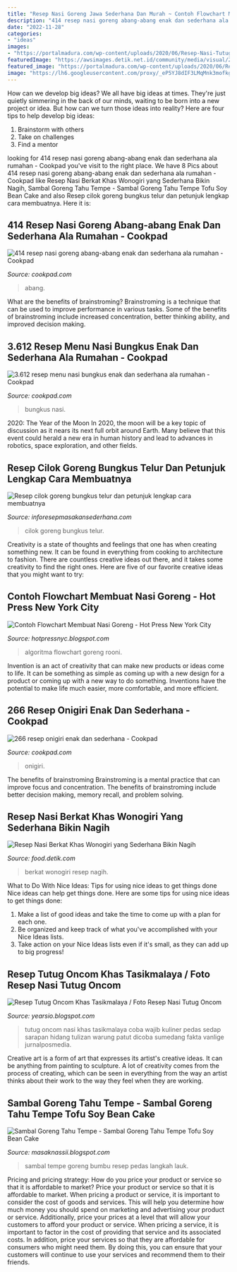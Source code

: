 ```yaml
---
title: "Resep Nasi Goreng Jawa Sederhana Dan Murah ~ Contoh Flowchart Membuat Nasi Goreng"
description: "414 resep nasi goreng abang-abang enak dan sederhana ala rumahan"
date: "2022-11-28"
categories:
- "ideas"
images:
- "https://portalmadura.com/wp-content/uploads/2020/06/Resep-Nasi-Tutug-Oncom-Pedas-Khas-Jawa-Barat.jpg"
featuredImage: "https://awsimages.detik.net.id/community/media/visual/2021/08/15/resep-nasi-berkat-khas-wonogiri-1_43.jpeg?w=700&amp;q=90"
featured_image: "https://portalmadura.com/wp-content/uploads/2020/06/Resep-Nasi-Tutug-Oncom-Pedas-Khas-Jawa-Barat.jpg"
image: "https://lh6.googleusercontent.com/proxy/_eP5YJ8dIF3LMqMnk3mofkganSdpmPyXAa5PBTCDsVEBBS-Vw6sfslJMT65Jwq-1HchubMKclv_danUhEIJZdIH5wf_qU8J_fllPRltLetwhrtxoHfN9tSXWy7XItxUg3wYS8uW6FXwDODqRUgNkVQ_vcdYklxqM=w1200-h630-p-k-no-nu"
---
```



How can we develop big ideas?
We all have big ideas at times. They're just quietly simmering in the back of our minds, waiting to be born into a new project or idea. But how can we turn those ideas into reality? Here are four tips to help develop big ideas: 
1. Brainstorm with others 
2. Take on challenges 
3. Find a mentor 

	

		
looking for 414 resep nasi goreng abang-abang enak dan sederhana ala rumahan - Cookpad you've visit to the right place. We have 8 Pics about 414 resep nasi goreng abang-abang enak dan sederhana ala rumahan - Cookpad like Resep Nasi Berkat Khas Wonogiri yang Sederhana Bikin Nagih, Sambal Goreng Tahu Tempe - Sambal Goreng Tahu Tempe Tofu Soy Bean Cake and also Resep cilok goreng bungkus telur dan petunjuk lengkap cara membuatnya. Here it is:
		
    
## 414 Resep Nasi Goreng Abang-abang Enak Dan Sederhana Ala Rumahan - Cookpad

<img loading=lazy src="https://img-global.cpcdn.com/recipes/f9dfc7e16a36ea17/1200x630cq70/photo.jpg" onerror="this.onerror=null;this.src='https://tse2.mm.bing.net/th?id=OIP.VsaXbJuHAuH3pZOF37YL9wHaD4&amp;pid=15.1';" alt="414 resep nasi goreng abang-abang enak dan sederhana ala rumahan - Cookpad">

_Source: cookpad.com_

>abang. 

	

What are the benefits of brainstroming?
Brainstroming is a technique that can be used to improve performance in various tasks. Some of the benefits of brainstroming include increased concentration, better thinking ability, and improved decision making.

    
## 3.612 Resep Menu Nasi Bungkus Enak Dan Sederhana Ala Rumahan - Cookpad

<img loading=lazy src="https://img-global.cpcdn.com/recipes/683ea2e0eb387716/1200x630cq70/photo.jpg" onerror="this.onerror=null;this.src='https://tse3.mm.bing.net/th?id=OIP.lRA7rCwVjmTUngNeP1dXRAHaD4&amp;pid=15.1';" alt="3.612 resep menu nasi bungkus enak dan sederhana ala rumahan - Cookpad">

_Source: cookpad.com_

>bungkus nasi. 

	

2020: The Year of the Moon
In 2020, the moon will be a key topic of discussion as it nears its next full orbit around Earth. Many believe that this event could herald a new era in human history and lead to advances in robotics, space exploration, and other fields.

    
## Resep Cilok Goreng Bungkus Telur Dan Petunjuk Lengkap Cara Membuatnya

<img loading=lazy src="https://inforesepmasakansederhana.com/wp-content/uploads/2020/02/cilok-goreng-bungkus-telur-300x200.jpg" onerror="this.onerror=null;this.src='https://tse4.mm.bing.net/th?id=OIP.ASAuz371YktstWbu4_rRiwAAAA&amp;pid=15.1';" alt="Resep cilok goreng bungkus telur dan petunjuk lengkap cara membuatnya">

_Source: inforesepmasakansederhana.com_

>cilok goreng bungkus telur. 

	

Creativity is a state of thoughts and feelings that one has when creating something new. It can be found in everything from cooking to architecture to fashion. There are countless creative ideas out there, and it takes some creativity to find the right ones. Here are five of our favorite creative ideas that you might want to try: 

    
## Contoh Flowchart Membuat Nasi Goreng - Hot Press New York City

<img loading=lazy src="https://2.bp.blogspot.com/-xecyTXVGnLk/UGEYYaPoihI/AAAAAAAAABM/cTNYIjH1eG0/w1200-h630-p-k-no-nu/Algoritma+Roni.jpg" onerror="this.onerror=null;this.src='https://tse3.mm.bing.net/th?id=OIP.jZgzdv_jIIxsUkEGuDJKywHaD4&amp;pid=15.1';" alt="Contoh Flowchart Membuat Nasi Goreng - Hot Press New York City">

_Source: hotpressnyc.blogspot.com_

>algoritma flowchart goreng rooni. 

	

Invention is an act of creativity that can make new products or ideas come to life. It can be something as simple as coming up with a new design for a product or coming up with a new way to do something. Inventions have the potential to make life much easier, more comfortable, and more efficient.

    
## 266 Resep Onigiri Enak Dan Sederhana - Cookpad

<img loading=lazy src="https://img-global.cpcdn.com/recipes/b78994dc65d5e162/1200x630cq70/photo.jpg" onerror="this.onerror=null;this.src='https://tse4.mm.bing.net/th?id=OIP.D2jbB_sO5_Pqd9T7FCmKvgHaD4&amp;pid=15.1';" alt="266 resep onigiri enak dan sederhana - Cookpad">

_Source: cookpad.com_

>onigiri. 

	

The benefits of brainstroming
Brainstroming is a mental practice that can improve focus and concentration. The benefits of brainstroming include better decision making, memory recall, and problem solving.

    
## Resep Nasi Berkat Khas Wonogiri Yang Sederhana Bikin Nagih

<img loading=lazy src="https://awsimages.detik.net.id/community/media/visual/2021/08/15/resep-nasi-berkat-khas-wonogiri-1_43.jpeg?w=700&amp;q=90" onerror="this.onerror=null;this.src='https://tse3.mm.bing.net/th?id=OIP.9NMkFBawTES3_TRyLkrpJgHaFj&amp;pid=15.1';" alt="Resep Nasi Berkat Khas Wonogiri yang Sederhana Bikin Nagih">

_Source: food.detik.com_

>berkat wonogiri resep nagih. 

	

What to Do With Nice Ideas: Tips for using nice ideas to get things done
Nice ideas can help get things done. Here are some tips for using nice ideas to get things done: 
1. Make a list of good ideas and take the time to come up with a plan for each one.
2. Be organized and keep track of what you've accomplished with your Nice Ideas lists.
3. Take action on your Nice Ideas lists even if it's small, as they can add up to big progress!

    
## Resep Tutug Oncom Khas Tasikmalaya / Foto Resep Nasi Tutug Oncom

<img loading=lazy src="https://portalmadura.com/wp-content/uploads/2020/06/Resep-Nasi-Tutug-Oncom-Pedas-Khas-Jawa-Barat.jpg" onerror="this.onerror=null;this.src='https://tse3.mm.bing.net/th?id=OIP.5zweeaMrbLHfGy62CD4z0AHaE8&amp;pid=15.1';" alt="Resep Tutug Oncom Khas Tasikmalaya / Foto Resep Nasi Tutug Oncom">

_Source: yearsio.blogspot.com_

>tutug oncom nasi khas tasikmalaya coba wajib kuliner pedas sedap sarapan hidang tulizan warung patut dicoba sumedang fakta vanlige jurnalposmedia. 

	

Creative art is a form of art that expresses its artist's creative ideas. It can be anything from painting to sculpture. A lot of creativity comes from the process of creating, which can be seen in everything from the way an artist thinks about their work to the way they feel when they are working.

    
## Sambal Goreng Tahu Tempe - Sambal Goreng Tahu Tempe Tofu Soy Bean Cake

<img loading=lazy src="https://lh6.googleusercontent.com/proxy/_eP5YJ8dIF3LMqMnk3mofkganSdpmPyXAa5PBTCDsVEBBS-Vw6sfslJMT65Jwq-1HchubMKclv_danUhEIJZdIH5wf_qU8J_fllPRltLetwhrtxoHfN9tSXWy7XItxUg3wYS8uW6FXwDODqRUgNkVQ_vcdYklxqM=w1200-h630-p-k-no-nu" onerror="this.onerror=null;this.src='https://tse3.mm.bing.net/th?id=OIP.0hSgUmU6Row22t0g_5U19wHaF-&amp;pid=15.1';" alt="Sambal Goreng Tahu Tempe - Sambal Goreng Tahu Tempe Tofu Soy Bean Cake">

_Source: masaknassii.blogspot.com_

>sambal tempe goreng bumbu resep pedas langkah lauk. 

	

Pricing and pricing strategy: How do you price your product or service so that it is affordable to market?
Price your product or service so that it is affordable to market. When pricing a product or service, it is important to consider the cost of goods and services. This will help you determine how much money you should spend on marketing and advertising your product or service. Additionally, price your prices at a level that will allow your customers to afford your product or service. When pricing a service, it is important to factor in the cost of providing that service and its associated costs. In addition, price your services so that they are affordable for consumers who might need them. By doing this, you can ensure that your customers will continue to use your services and recommend them to their friends.

